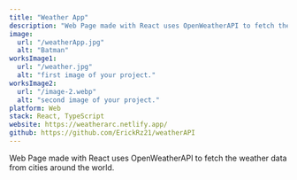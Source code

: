 ```yaml
---
title: "Weather App"
description: "Web Page made with React uses OpenWeatherAPI to fetch the weather data from cities around the world."
image:
  url: "/weatherApp.jpg"
  alt: "Batman"
worksImage1:
  url: "/weather.jpg"
  alt: "first image of your project."
worksImage2:
  url: "/image-2.webp"
  alt: "second image of your project."
platform: Web
stack: React, TypeScript
website: https://weatherarc.netlify.app/
github: https://github.com/ErickRz21/weatherAPI
---
```


Web Page made with React uses OpenWeatherAPI to fetch the weather data from cities around the world.
